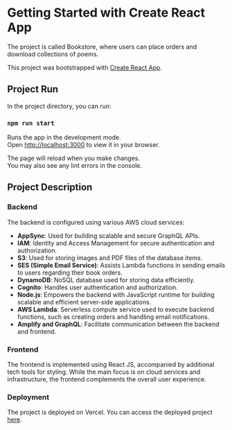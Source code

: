 # Getting Started with Create React App

The project is called Bookstore, where users can place orders and download collections of poems.

This project was bootstrapped with [Create React App](https://github.com/facebook/create-react-app).

## Project Run

In the project directory, you can run:

### `npm run start`

Runs the app in the development mode.\
Open [http://localhost:3000](http://localhost:3000) to view it in your browser.

The page will reload when you make changes.\
You may also see any lint errors in the console.

## Project Description

### Backend

The backend is configured using various AWS cloud services:

- **AppSync**: Used for building scalable and secure GraphQL APIs.
- **IAM**: Identity and Access Management for secure authentication and authorization.
- **S3**: Used for storing images and PDF files of the database items.
- **SES (Simple Email Service)**: Assists Lambda functions in sending emails to users regarding their book orders.
- **DynamoDB**: NoSQL database used for storing data efficiently.
- **Cognito**: Handles user authentication and authorization.
- **Node.js**: Empowers the backend with JavaScript runtime for building scalable and efficient server-side applications.
- **AWS Lambda**: Serverless compute service used to execute backend functions, such as creating orders and handling email notifications.
- **Amplify and GraphQL**: Facilitate communication between the backend and frontend.


### Frontend

The frontend is implemented using React JS, accompanied by additional tech tools for styling. While the main focus is on cloud services and infrastructure, the frontend complements the overall user experience.

### Deployment

The project is deployed on Vercel. You can access the deployed project [here](https://bookstore-aws-anara5.vercel.app).
